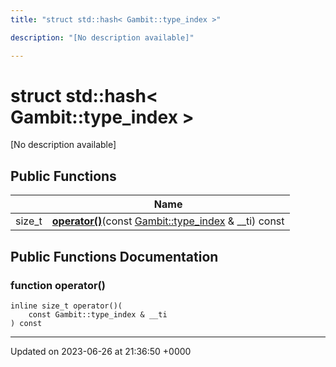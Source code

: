 ```yaml
---
title: "struct std::hash< Gambit::type_index >"

description: "[No description available]"

---
```


# struct std::hash< Gambit::type_index >



[No description available]

## Public Functions

|                | Name           |
| -------------- | -------------- |
| size_t | **[operator()](/documentation/code/classes/structstd_1_1hash_3_01gambit_1_1type__index_01_4/#function-operator)**(const [Gambit::type_index](/documentation/code/classes/structgambit_1_1type__index/) & __ti) const |

## Public Functions Documentation

### function operator()

```
inline size_t operator()(
    const Gambit::type_index & __ti
) const
```


-------------------------------

Updated on 2023-06-26 at 21:36:50 +0000